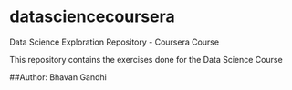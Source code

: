 # datasciencecoursera

Data Science Exploration Repository - Coursera Course

This repository contains the exercises done for the Data Science Course

##Author: Bhavan Gandhi
